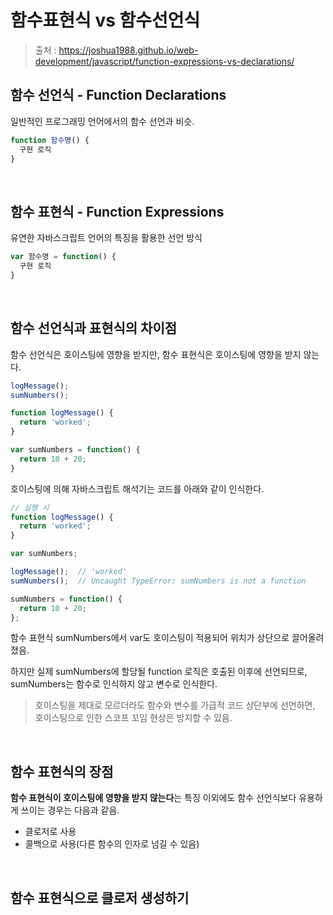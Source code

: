 # 함수표현식 vs 함수선언식

> 출처 : https://joshua1988.github.io/web-development/javascript/function-expressions-vs-declarations/

## 함수 선언식 - Function Declarations

일반적인 프로그래밍 언어에서의 함수 선언과 비슷.

```javascript
function 함수명() {
  구현 로직
}
```

<br/>

## 함수 표현식 - Function Expressions

유연한 자바스크립트 언어의 특징을 활용한 선언 방식

```javascript
var 함수명 = function() {
  구현 로직
}
```

<br/>

## 함수 선언식과 표현식의 차이점

함수 선언식은 호이스팅에 영향을 받지만, 함수 표현식은 호이스팅에 영향을 받지 않는다. 

```javascript
logMessage();
sumNumbers();

function logMessage() {
  return 'worked';
}

var sumNumbers = function() {
  return 10 + 20;
}
```

호이스팅에 의해 자바스크립트 해석기는 코드를 아래와 같이 인식한다.

```javascript
// 실행 시
function logMessage() {
  return 'worked';
}

var sumNumbers;

logMessage();  // 'worked'
sumNumbers();  // Uncaught TypeError: sumNumbers is not a function

sumNumbers = function() {
  return 10 + 20;
};
```

함수 표현식 sumNumbers에서 var도 호이스팅이 적용되어 위치가 상단으로 끌어올려졌음.

하지만 실제 sumNumbers에 할당될 function 로직은 호출된 이후에 선언되므로, sumNumbers는 함수로 인식하지 않고 변수로 인식한다.

> 호이스팅을 제대로 모르더라도 함수와 변수를 가급적 코드 상단부에 선언하면, 호이스팅으로 인한 스코프 꼬임 현상은 방지할 수 있음.

<br/>

## 함수 표현식의 장점

**함수 표현식이 호이스팅에 영향을 받지 않는다**는 특징 이외에도 함수 선언식보다 유용하게 쓰이는 경우는 다음과 같음.

- 클로저로 사용
- 콜백으로 사용(다른 함수의 인자로 넘길 수 있음)

<br/>

## 함수 표현식으로 클로저 생성하기

